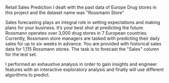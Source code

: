 Retail Sales Prediction
I dealt with the past data of Europe Drug stores in this project and the dataset name was "Rossmann Store"

Sales forecasting plays an integral role in setting expectations and making plans for your business. It’s your best shot at predicting the future. Rossmann operates over 3,000 drug stores in 7 European countries. Currently, Rossmann store managers are tasked with predicting their daily sales for up to six weeks in advance. You are provided with historical sales data for 1,115 Rossmann stores. The task is to forecast the "Sales" column for the test set.

I performed an exhaustive analysis in order to gain insights and engineer features with an interactive exploratory analysis and finally will use different algorithms to predict.
